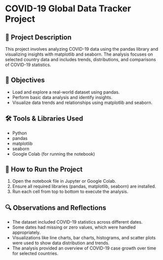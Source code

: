 # COVID-19 Global Data Tracker Project

## 📌 Project Description
This project involves analyzing COVID-19 data using the pandas library and visualizing insights with matplotlib and seaborn. The analysis focuses on selected country data and includes trends, distributions, and comparisons of COVID-19 statistics.

## 🎯 Objectives
- Load and explore a real-world dataset using pandas.
- Perform basic data analysis and identify insights.
- Visualize data trends and relationships using matplotlib and seaborn.

## 🛠️ Tools & Libraries Used
- Python
- pandas
- matplotlib
- seaborn
- Google Colab (for running the notebook)

## 🚀 How to Run the Project
1. Open the notebook file in Jupyter or Google Colab.
2. Ensure all required libraries (pandas, matplotlib, seaborn) are installed.
3. Run each cell from top to bottom to execute the analysis.

## 🔍 Observations and Reflections
- The dataset included COVID-19 statistics across different dates.
- Some dates had missing or zero values, which were handled appropriately.
- Visualizations like line charts, bar charts, histograms, and scatter plots were used to show data distribution and trends.
- The analysis provided an overview of COVID-19 case growth over time for selected countries.
